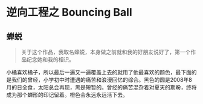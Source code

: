 # 逆向工程之 Bouncing Ball##  蝉蜕> 关于这个作品，我取名蝉蜕，本身做之前就和我的好朋友说好了，第一个作品纪念她和我的相识。小橘喜欢橘子，所以最后一遍又一遍覆盖上去的就用了他最喜欢的颜色，最下面的是我们的曾经，小学初中时遭遇的痛苦和浪漫回忆的综合。黑色的圆是2008年8月的日全食，太阳总会再现，黑是短暂的。曾经的痛苦混杂着对夏天的期盼，终将成为那个蝉形的印记留着。橙色会永远永远活下去。